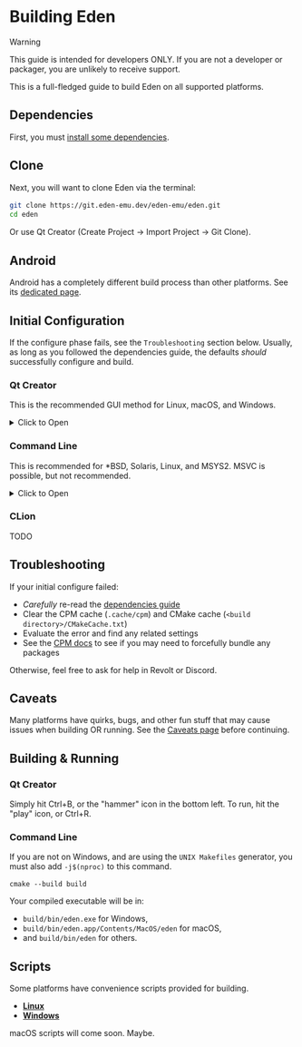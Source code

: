 # Building Eden

> [!WARNING]
> This guide is intended for developers ONLY. If you are not a developer or packager, you are unlikely to receive support.

This is a full-fledged guide to build Eden on all supported platforms.

## Dependencies
First, you must [install some dependencies](Deps.md).

## Clone
Next, you will want to clone Eden via the terminal:

```sh
git clone https://git.eden-emu.dev/eden-emu/eden.git
cd eden
```

Or use Qt Creator (Create Project -> Import Project -> Git Clone).

## Android

Android has a completely different build process than other platforms. See its [dedicated page](build/Android.md).

## Initial Configuration

If the configure phase fails, see the `Troubleshooting` section below. Usually, as long as you followed the dependencies guide, the defaults *should* successfully configure and build.

### Qt Creator

This is the recommended GUI method for Linux, macOS, and Windows.

<details>
<summary>Click to Open</summary>

> [!WARNING]
> On MSYS2, to use Qt Creator you are recommended to *also* install Qt from the online installer, ensuring to select the "MinGW" version.

Open the CMakeLists.txt file in your cloned directory via File -> Open File or Project (Ctrl+O), if you didn't clone Eden via the project import tool.

Select your desired "kit" (usually, the default is okay). RelWithDebInfo or Release is recommended:

![Qt Creator kits](img/creator-1.png)

Hit "Configure Project", then wait for CMake to finish configuring (may take a while on Windows).

</details>

### Command Line

This is recommended for *BSD, Solaris, Linux, and MSYS2. MSVC is possible, but not recommended.

<details>
<summary>Click to Open</summary>

Note that CMake must be in your PATH, and you must be in the cloned Eden directory. On Windows, you must also set up a Visual C++ development environment. This can be done by running `C:\Program Files\Microsoft Visual Studio\2022\Community\VC\Auxiliary\Build\vcvars64.bat` in the same terminal.

Recommended generators:
- MSYS2: `MSYS Makefiles`
- MSVC: Install **[ninja](https://ninja-build.org/)** and use `Ninja`, OR use `Visual Studio 17 2022`
- macOS: `Ninja` (preferred) or `Xcode`
- Others: `Ninja` (preferred) or `UNIX Makefiles`

BUILD_TYPE should usually be `Release` or `RelWithDebInfo` (debug symbols--compiled executable will be large). If you are using a debugger and annoyed with stuff getting optimized out, try `Debug`.

Also see the [Options](Options.md) page for additional CMake options.

```sh
cmake -S . -B build -G "GENERATOR" -DCMAKE_BUILD_TYPE=<BUILD_TYPE> -DYUZU_TESTS=OFF
```

If you are on Windows and prefer to use Clang:

```sh
cmake -S . -B build -G "GENERATOR" -DCMAKE_C_COMPILER=clang-cl -DCMAKE_CXX_COMPILER=clang-cl
```

</details>

### CLion

TODO

## Troubleshooting

If your initial configure failed:
- *Carefully* re-read the [dependencies guide](Deps.md)
- Clear the CPM cache (`.cache/cpm`) and CMake cache (`<build directory>/CMakeCache.txt`)
- Evaluate the error and find any related settings
- See the [CPM docs](CPM.md) to see if you may need to forcefully bundle any packages

Otherwise, feel free to ask for help in Revolt or Discord.

## Caveats

Many platforms have quirks, bugs, and other fun stuff that may cause issues when building OR running. See the [Caveats page](Caveats.md) before continuing.

## Building & Running

### Qt Creator

Simply hit Ctrl+B, or the "hammer" icon in the bottom left. To run, hit the "play" icon, or Ctrl+R.

### Command Line

If you are not on Windows, and are using the `UNIX Makefiles` generator, you must also add `-j$(nproc)` to this command.

```
cmake --build build
```

Your compiled executable will be in:
- `build/bin/eden.exe` for Windows,
- `build/bin/eden.app/Contents/MacOS/eden` for macOS,
- and `build/bin/eden` for others.

## Scripts

Some platforms have convenience scripts provided for building.

- **[Linux](scripts/Linux.md)**
- **[Windows](scripts/Windows.md)**

macOS scripts will come soon. Maybe.